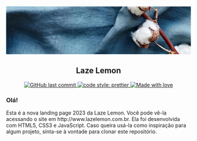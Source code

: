 ![Header][def]

<h2 align="center">
    Laze Lemon
</h2>
<p align="center">
    <a href="https://github.com/ortegavan/work-lazelemon/commits/">
        <img alt="GitHub last commit" src="https://img.shields.io/github/last-commit/ortegavan/work-lazelemon?style=flat-square">
    </a>
    <a href="https://github.com/prettier">
        <img alt="code style: prettier" src="https://img.shields.io/badge/code_style-prettier-ff69b4.svg?style=flat-square">
    </a>   
    <a href="https://github.com/ortegavan">
        <img alt="Made with love" src="https://img.shields.io/badge/made%20with%20%E2%99%A5%20by-ortegavan-ff69b4.svg?style=flat-square">
    </a>
</p>
<h3>
    Olá!
</h3>
Esta é a nova landing page 2023 da Laze Lemon. Você pode vê-la acessando o site em http://www.lazelemon.com.br. Ela foi desenvolvida com HTML5, CSS3 e JavaScript. Caso queira usá-la como inspiração para algum projeto, sinta-se à vontade para clonar este repositório.

[def]: https://github.com/ortegavan/work-lazelemon/blob/d38c68908cccd763af16c9bbd8187ae8aa176a3d/img/readme-header.jpg 'Header'
